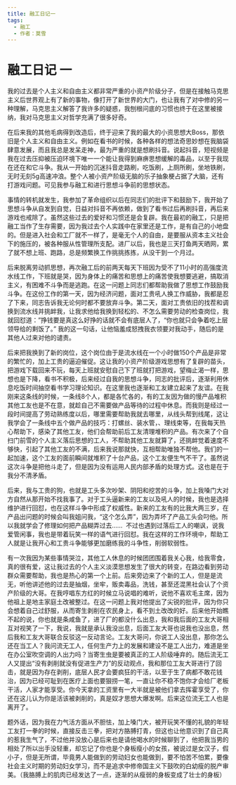 ```yaml
---
title: 融工日记一
tags:
  - 融工
  - 作者：莫雪
---
```

# 融工日记 一

我的过去是个人主义和自由主义都非常严重的小资产阶级分子，但是在接触马克思主义后世界观上有了新的事物，像打开了新世界的大门，也让我有了对中修的另一种理解，马克思主义解答了我许多的疑惑，我刨根问底的习惯也终于在这里被接纳，我对马克思主义对哲学充满了很多好奇。

在后来我的其他毛病得到改造后，终于迎来了我的最大的小资思想大Boss，那依旧是个人主义和自由主义。例如在看书的时候，各种各样的想法奇思妙想在我脑袋肆意发展，而且我总是发呆走神，最为严重的就是想刷抖音。说起抖音，短视频是我在过去压抑被压迫环境下唯一一个能让我得到麻痹思想缓解的毒品，以至于我现在还在和它斗争。我从一开始的沉迷抖音走路刷，吃饭刷，上厕所刷，坐地铁刷，无时无刻5g高速冲浪。整个人被小资产阶级无脑的乐子抽象梗占据了大脑，还有打游戏问题。可见我参与融工和进行思想斗争前的思想状态。

事情的转机就发生，我参加了革命组织以后在同志们的批评下和鼓励下，我开始了思想斗争从自发到自觉，日益对抖音不再依赖，做到了看书过后再刷抖音，再后来游戏也戒除了。虽然这些过去的爱好和习惯还是会复辟。我在最初的融工，只是把融工当作了生存需要，因为我过去个人实践中在家里还是工作，是有自己的小地盘的。但是进入社会和工厂就不一样了，是毫无个人的自由，是要服从资本主义社会下的施压的，被各种服从性管理所支配。进厂以后，我也是三天打鱼两天晒网，累了就不想上班、跑路，总是频繁换工作挑挑拣拣，从没干到一个月过。

后来脱离劳动抓思想，再次融工后的前两天每天下班因为受不了11小时的高强度流水线工作，下班就是哭，因为身体上的痛苦和思想上的痛苦使我想要逃避，搞取消主义，有困难不斗争而是逃跑。在这一问题上同志们都帮助我做了思想工作鼓励我斗争。在这份工作的第一天，因为经济问题，面对工贵吼人换工作威胁，我都是忍了下来，同志告诉我无论何时都不要放弃斗争。第二天，面对工贵依旧的找茬和调换到流水线并挑衅我，让我求他给我换到轻松的、不怎么需要劳动的检查岗位，我就回怼道：”挣钱要是真这么好挣的话就不会有底层人了，“你也就只会争着吃上层领导给的剩饭了。” 我的这一句话，让他恼羞成怒拽我衣领要对我动手，随后的是其他人过来对他的谴责。

后来把我换到了新的岗位，这个岗位由于是流水线在一个小时做150个产品是非常的繁忙的，加上工贵的逼迫催促。这让我的小资产阶级游戏思想有了复辟的苗头，把游戏下载回来不玩，每天上班就安慰自己下了班就打把游戏，望梅止渴一样，思想也是下降，看书不积极，后来经过自我的思想斗争，同志的批评后，逐渐利用休息吃饭时间抽空看书学习理论知识。在这里我也逐渐和工友建立起来了友谊。在我刚来这条线的时候，一条线8个人，都是各忙各的，有的工友因为做的慢产品堆积其他工友也是不在意，就趁自己不需要做产品等待的过程中休息。而我则是经过一段时间提高了劳动熟练度以后，哪里需要帮助我就去哪里，从线头帮到线尾，这让我学会了一条线中五个做产品的技巧：打螺丝、装水管，、理线束等，在我每天热心帮助下，感染了其他工友，他们会帮助前后工友清理堆积的产品。有次来了个自扫门前雪的个人主义落后思想的工人，不帮助其他工友就算了，还挑衅觉着速度不够快，引起了其他工友的不满，后来我说那就快，互相帮助唯独不帮他。我们的一起加速，这个工友的面前瞬间就堆积了十台产品，这个工友便生气不干了。虽然说这次斗争是把他斗走了，但是因为没有运用人民内部矛盾的处理方式。这也是在于我分不清矛盾。

后来，我与工贵的狗，也就是工头多次吵架、阴阳和挖苦的斗争，加上我嗓门大对方自然从那开始不找我事了。对于工头逼新来的工友以及吼人的时候，我也是选择维护进行回怼，也在这样斗争中形成了权威性。新来的工友有的比我大两三岁，在产品出问题的时候会叫我姐问我，“这个怎么弄”，因为弄坏了产品工头会叼他。所以我就学会了修理如何把产品糊弄过去……  不过也遇到过落后工人的嘲讽，说我爱管闲事，我也是带着玩笑一样的语气进行回怼。我在这样的工作环境中，帮助工人就是让我开心和工贵斗争能够更加磨练我的斗争性，削弱软弱性。

有一次我因为某些事情哭泣，其他工人休息的时候团团围着我关心我，给我零食，真的很有爱，这让我过去的个人主义淡漠思想发生了很大的转变，在路边看到劳动群众需要帮助，我也是热心的第一个上前。后来旁边来了个新的工人，但是是流无，听他讲述他的过去是抽烟，坐牢，贩卖毒品，洗钱，甚至还混黑社会认了个资产阶级的大哥。在我哼唱东方红的时候立马说唱的难听，说他不喜欢毛主席，因为他祖上是地主家庭土改被整过。在这一问题上我对他提出了尖锐的批评，因为你只会想着自己过舒服，从而寄生剥削在农民身上，看不到土改改的好。后来他开始瞧不起的说，你也就是条咸鱼了，进了厂的都没什么出息，我和我后面的工友大哥相互对视笑了一下，我说，我就是承认我没出息，后面工友大哥也说我也没出息，然后我和工友大哥联合反驳这一反动言论。工友大哥问，你说工人没出息，那你怎么还在当工人？我问流无工人，任何生产力上的发展和建设不是工人出力，难道是坐在办公室吹空调的人出力吗？当寄生虫是要被真正的工人阶级唾弃的。随后流无工人又提出“没有剥削就没有促进生产力”的反动观点，我和那位工友大哥进行了回击，就是因为存在剥削，底层人民才会要疯狂的干活，以至于生了病都不敢花钱治，因为已经可耻到在医疗上面也要狠捞一笔，一直让你不稳不饱你才会给厂老板干活，人家才能享受。你今天拿的工资里有一大半就是被他们拿去挥霍享受了，你还在这儿认为你是活该被剥削的，真是奴才思想大爆发啊。后来这位流无工人也是离开了。

题外话，因为我在力气活方面从不胆怯，加上嗓门大，被开玩笑不懂的礼貌的年轻工友打一拳的时候，直接反击三拳，把对方胳膊打青，但这也让他意识到了自己真的惹我生气了，不过他并没放心是后来也是请他喝水的时候聊到了，他把我当男的相处了所以出手没轻重，却忘记了你也是个身板瘦小的女孩，被说过是女汉子，假小子，但是无所谓，毕竟男人能做到的劳动妇女也能做到，要不怕苦不怕累，要像社会主义时期的劳动妇女学习，而不是追求中修帝国主义下鼓吹的白幼瘦的脱产审美。（我胳膊上的肌肉已经发达了一点，逐渐的从瘦弱的身板变成了壮士的身板）